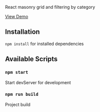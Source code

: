 React masonry grid and filtering by category

<a href="https://blackwhite2018.github.io/Gallery/">View Demo</a>

## Installation

`npm install` for installed dependencies

## Available Scripts

### `npm start`

Start devServer for development

### `npm run build`

Project build

